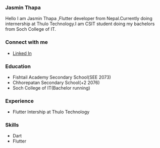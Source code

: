 ### Jasmin Thapa
   Hello I am Jasmin Thapa ,Flutter developer from Nepal.Currently doing internership at Thulo Technology.I am CSIT student doing my bachelors from Soch College of IT.

### Connect with me
 - [Linked In](https://np.linkedin.com/in/jasmin-thapa-7b89b11a2)

### Education
 - Fishtail Academy Secondary School(SEE 2073)
 - Chhorepatan Secondary School(+2 2076)
 - Soch College of IT(Bachelor running)

### Experience
 - Flutter Intership at Thulo Technology

### Skills
 - Dart
 - Flutter
 
